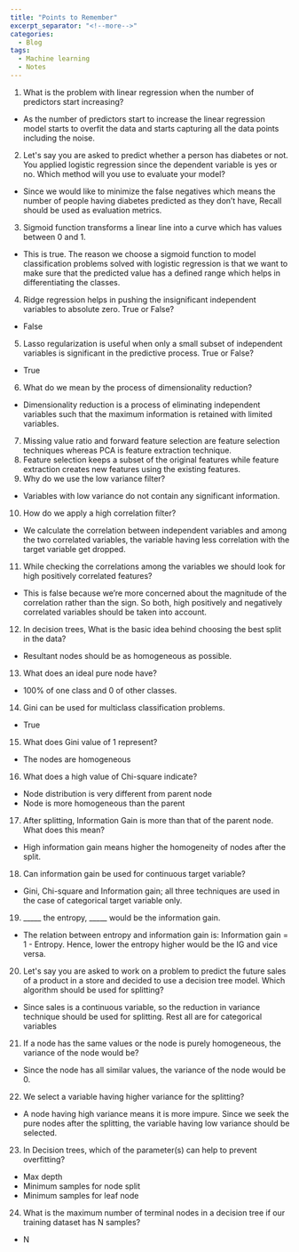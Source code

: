 ```yaml
---
title: "Points to Remember"
excerpt_separator: "<!--more-->"
categories:
  - Blog
tags:
  - Machine learning
  - Notes
---
```


1. What is the problem with linear regression when the number of predictors start increasing?
- As the number of predictors start to increase the linear regression model starts to overfit the data and starts capturing all the data points including the noise.

2. Let's say you are asked to predict whether a person has diabetes or not. You applied logistic regression since the dependent variable is yes or no. Which method will    you use to evaluate your model?
- Since we would like to minimize the false negatives which means the number of people having diabetes predicted as they don’t have, Recall should be used as evaluation   metrics.

3. Sigmoid function transforms a linear line into a curve which has values between 0 and 1.
- This is true. The reason we choose a sigmoid function to model classification problems solved with logistic regression is that we want to make sure that the predicted value has a defined range which helps in differentiating the classes.

4. Ridge regression helps in pushing the insignificant independent variables to absolute zero. True or False?
- False

5. Lasso regularization is useful when only a small subset of independent variables is significant in the predictive process. True or False?
- True

6. What do we mean by the process of dimensionality reduction?
- Dimensionality reduction is a process of eliminating independent variables such that the maximum information is retained with limited variables.

7. Missing value ratio and forward feature selection are feature selection techniques whereas PCA is feature extraction technique.
8. Feature selection keeps a subset of the original features while feature extraction creates new features using the existing features.
9. Why do we use the low variance filter?
- Variables with low variance do not contain any significant information. 
10. How do we apply a high correlation filter?
- We calculate the correlation between independent variables and among the two correlated variables, the variable having less correlation with the target variable get dropped.
11. While checking the correlations among the variables we should look for high positively correlated features?
- This is false because we’re more concerned about the magnitude of the correlation rather than the sign. So both, high positively and negatively correlated variables should be taken into account.
12. In decision trees, What is the basic idea behind choosing the best split in the data?
- Resultant nodes should be as homogeneous as possible.
13. What does an ideal pure node have?
- 100% of one class and 0 of other classes.
14. Gini can be used for multiclass classification problems.
- True
15. What does Gini value of 1 represent?
- The nodes are homogeneous
16. What does a high value of Chi-square indicate?
- Node distribution is very different from parent node
- Node is more homogeneous than the parent
17. After splitting, Information Gain is more than that of the parent node. What does this mean?
- High information gain means higher the homogeneity of nodes after the split.
18. Can information gain be used for continuous target variable?
- Gini, Chi-square and Information gain; all three techniques are used in the case of categorical target variable only.
19. _____ the entropy, _____ would be the information gain.
- The relation between entropy and information gain is: Information gain = 1 - Entropy. Hence, lower the entropy higher would be the IG and vice versa.
20. Let's say you are asked to work on a problem to predict the future sales of a product in a store and decided to use a decision tree model. Which algorithm should be used for splitting?
- Since sales is a continuous variable, so the reduction in variance technique should be used for splitting. Rest all are for categorical variables
21. If a node has the same values or the node is purely homogeneous, the variance of the node would be?
- Since the node has all similar values, the variance of the node would be 0.
22. We select a variable having higher variance for the splitting?
- A node having high variance means it is more impure. Since we seek the pure nodes after the splitting, the variable having low variance should be selected.
23. In Decision trees, which of the parameter(s) can help to prevent overfitting?
- Max depth
- Minimum samples for node split
- Minimum samples for leaf node
24. What is the maximum number of terminal nodes in a decision tree if our training dataset has N samples?
- N

